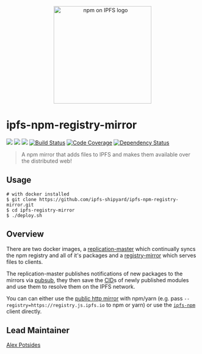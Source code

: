 <p align="center">
  <img src="https://github.com/ipfs-shipyard/ipfs-npm-registry-mirror/raw/master/img/npm-on-ipfs.svg?sanitize=true" alt="npm on IPFS logo" width="256" />
</p>

# ipfs-npm-registry-mirror

[![](https://img.shields.io/badge/made%20by-Protocol%20Labs-blue.svg?style=flat-square)](https://protocol.ai)
[![](https://img.shields.io/badge/project-IPFS-blue.svg?style=flat-square)](http://ipfs.io/)
[![](https://img.shields.io/badge/freenode-%23ipfs-blue.svg?style=flat-square)](http://webchat.freenode.net/?channels=%23ipfs)
[![Build Status](https://ci.ipfs.team/buildStatus/icon?job=IPFS%20Shipyard/ipfs-registry-mirror/master)](https://ci.ipfs.team/job/IPFS%20Shipyard/job/ipfs-registry-mirror/job/master/)
[![Code Coverage](https://codecov.io/gh/ipfs-shipyard/ipfs-registry-mirror/branch/master/graph/badge.svg)](https://codecov.io/gh/ipfs-shipyard/ipfs-registry-mirror)
[![Dependency Status](https://david-dm.org/ipfs-shipyard/ipfs-registry-mirror.svg?style=flat-square)](https://david-dm.org/ipfs-shipyard/ipfs-registry-mirror)

> A npm mirror that adds files to IPFS and makes them available over the distributed web!

## Usage

```console
# with docker installed
$ git clone https://github.com/ipfs-shipyard/ipfs-npm-registry-mirror.git
$ cd ipfs-registry-mirror
$ ./deploy.sh
```

## Overview

There are two docker images, a [replication-master](./packages/replication-master/README.md) which continually syncs the npm registry and all of it's packages and a [registry-mirror](./packages/registry-mirror/README.md) which serves files to clients.

The replication-master publishes notifications of new packages to the mirrors via [pubsub](https://ipfs.io/blog/25-pubsub/), they then save the [CID](https://www.npmjs.com/package/cids)s of newly published modules and use them to resolve them on the IPFS network.

You can can either use the [public http mirror](https://registry.js.ipfs.io) with npm/yarn (e.g. pass `--registry=https://registry.js.ipfs.io` to npm or yarn) or use the [`ipfs-npm`](https://www.npmjs.com/package/ipfs-npm) client directly.

## Lead Maintainer

[Alex Potsides](https://github.com/achingbrain)

